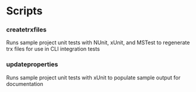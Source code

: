 # Scripts

### createtrxfiles
Runs sample project unit tests with NUnit, xUnit, and MSTest to regenerate trx files for use in CLI integration tests

### updateproperties
Runs sample project unit tests with xUnit to populate sample output for documentation